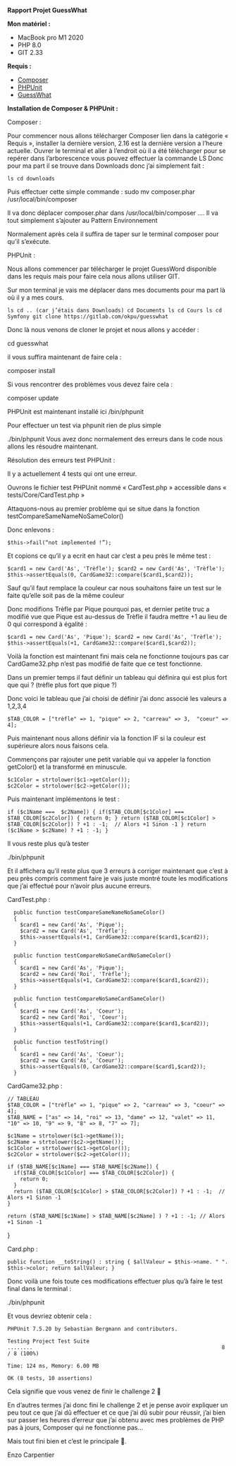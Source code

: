 **Rapport Projet GuessWhat**

**Mon matériel :**

- MacBook pro M1 2020
- PHP 8.0
- GIT 2.33

**Requis :**

- [Composer](https://getcomposer.org/download/)
- [PHPUnit](https://github.com/sebastianbergmann/phpunit)
- [GuessWhat](https://gitlab.com/okpu/guesswhat)

**Installation de Composer &amp; PHPUnit :**

Composer : 

Pour commencer nous allons télécharger Composer lien dans la catégorie « Requis », installer la dernière version, 2.16 est la dernière version a l’heure actuelle.
Ouvrer le terminal et aller à l’endroit où il a été télécharger pour se repérer dans l’arborescence vous pouvez effectuer la commande LS
Donc pour ma part il se trouve dans Downloads donc j’ai simplement fait :

`
ls
cd downloads
`

Puis effectuer cette simple commande :
sudo mv composer.phar /usr/local/bin/composer

Il va donc déplacer composer.phar dans /usr/local/bin/composer …. Il va tout simplement s’ajouter au Pattern Environnement

Normalement après cela il suffira de taper sur le terminal composer pour qu’il s’exécute.



PHPUnit :

Nous allons commencer par télécharger le projet GuessWord disponible dans les requis mais pour faire cela nous allons utiliser GIT.

Sur mon terminal je vais me déplacer dans mes documents pour ma part là où il y a mes cours.

`
ls
cd .. (car j’étais dans Downloads)
cd Documents
ls
cd Cours
ls
cd Symfony
git clone https://gitlab.com/okpu/guesswhat
`

Donc là nous venons de cloner le projet et nous allons y accéder :

cd guesswhat

il vous suffira maintenant de faire cela :

composer install

Si vous rencontrer des problèmes vous devez faire cela :

composer update

PHPUnit est maintenant installé ici /bin/phpunit

Pour effectuer un test via phpunit rien de plus simple 

./bin/phpunit
Vous avez donc normalement des erreurs dans le code nous allons les résoudre maintenant.

Résolution des erreurs test PHPUnit :

Il y a actuellement 4 tests qui ont une erreur.

Ouvrons le fichier test PHPUnit nommé « CardTest.php » accessible dans « tests/Core/CardTest.php » 

Attaquons-nous au premier problème qui se situe dans la fonction testCompareSameNameNoSameColor()

Donc enlevons :

`
$this->fail(“not implemented !”);
`

Et copions ce qu’il y a ecrit en haut car c’est a peu près le même test :

`
$card1 = new Card('As', 'Trèfle');
$card2 = new Card('As', 'Trèfle');
$this->assertEquals(0, CardGame32::compare($card1,$card2));
`

Sauf qu’il faut remplace la couleur car nous souhaitons faire un test sur le faite qu’elle soit pas de la même couleur

Donc modifions Trèfle par Pique pourquoi pas, et dernier petite truc a modifié vue que Pique est au-dessus de Trèfle il faudra mettre +1 au lieu de 0 qui correspond à égalité :

`
$card1 = new Card('As', 'Pique');
$card2 = new Card('As', 'Trèfle');
$this->assertEquals(+1, CardGame32::compare($card1,$card2));
`

Voilà la fonction est maintenant fini mais cela ne fonctionne toujours pas car CardGame32.php n’est pas modifié de faite que ce test fonctionne.

Dans un premier temps il faut définir un tableau qui définira qui est plus fort que qui ? (trèfle plus fort que pique ?)

Donc voici le tableau que j’ai choisi de définir j’ai donc associé les valeurs a 1,2,3,4

`
$TAB_COLOR = ["trèfle" => 1, "pique" => 2, "carreau" => 3, 
"coeur" => 4];
`

Puis maintenant nous allons définir via la fonction IF si la couleur est supérieure alors nous faisons cela.

Commençons par rajouter une petit variable qui va appeler la fonction getColor() et la transformé en minuscule.

    $c1Color = strtolower($c1->getColor());
    $c2Color = strtolower($c2->getColor());

Puis maintenant implémentons le test :

`
  if ($c1Name ===  $c2Name]) {
      if($TAB_COLOR[$c1Color] === $TAB_COLOR[$c2Color]) {
        return 0;
      }
      return ($TAB_COLOR[$c1Color] > $TAB_COLOR[$c2Color]) ? +1 : -1;  // Alors +1 Sinon -1
    }
        return ($c1Name > $c2Name) ? +1 : -1;
  }
`

Il vous reste plus qu’à tester 

./bin/phpunit

Et il affichera qu’il reste plus que 3 erreurs à corriger maintenant que c’est à peu près compris comment faire je vais juste montré toute les modifications que j’ai effectué pour n’avoir plus aucune erreurs.

CardTest.php :
```
  public function testCompareSameNameNoSameColor()
  {
    $card1 = new Card('As', 'Pique');
    $card2 = new Card('As', 'Trèfle');
    $this->assertEquals(+1, CardGame32::compare($card1,$card2));
  }

  public function testCompareNoSameCardNoSameColor()
  {
    $card1 = new Card('As', 'Pique');
    $card2 = new Card('Roi', 'Trèfle');
    $this->assertEquals(+1, CardGame32::compare($card1,$card2));
  }

  public function testCompareNoSameCardSameColor()
  {
    $card1 = new Card('As', 'Coeur');
    $card2 = new Card('Roi', 'Coeur');
    $this->assertEquals(+1, CardGame32::compare($card1,$card2));
  }

  public function testToString()
  {
    $card1 = new Card('As', 'Coeur');
    $card2 = new Card('As', 'Coeur');
    $this->assertEquals(0, CardGame32::compare($card1,$card2));
  }
```

CardGame32.php :

    // TABLEAU
    $TAB_COLOR = ["trèfle" => 1, "pique" => 2, "carreau" => 3, "coeur" => 4];
    $TAB_NAME = ["as" => 14, "roi" => 13, "dame" => 12, "valet" => 11, "10" => 10, "9" => 9, "8" => 8, "7" => 7];

    $c1Name = strtolower($c1->getName());
    $c2Name = strtolower($c2->getName());
    $c1Color = strtolower($c1->getColor());
    $c2Color = strtolower($c2->getColor());

    if ($TAB_NAME[$c1Name] === $TAB_NAME[$c2Name]) {
      if($TAB_COLOR[$c1Color] === $TAB_COLOR[$c2Color]) {
        return 0;
      }
      return ($TAB_COLOR[$c1Color] > $TAB_COLOR[$c2Color]) ? +1 : -1;  // Alors +1 Sinon -1
    }
    
    return ($TAB_NAME[$c1Name] > $TAB_NAME[$c2Name] ) ? +1 : -1; // Alors +1 Sinon -1

  }

Card.php :

`
  public function __toString() : string
  {
    $allValeur = $this->name. " ". $this->color;
    return $allValeur;
  }
`

Donc voilà une fois toute ces modifications effectuer plus qu’à faire le test final dans le terminal :

./bin/phpunit

Et vous devriez obtenir cela :

```
PHPUnit 7.5.20 by Sebastian Bergmann and contributors.

Testing Project Test Suite
........                                                            8 / 8 (100%)

Time: 124 ms, Memory: 6.00 MB

OK (8 tests, 10 assertions)

```

Cela signifie que vous venez de finir le challenge 2 

En d’autres termes j’ai donc fini le challenge 2 et je pense avoir expliquer un peu tout ce que j’ai dû effectuer et ce que j’ai dû subir pour réussir, j’ai bien sur passer les heures d’erreur que j’ai obtenu avec mes problèmes de PHP pas à jours, Composer qui ne fonctionne pas…

Mais tout fini bien et c’est le principale .

Enzo Carpentier

